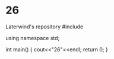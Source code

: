 # 26
Laterwind's repository
#include <iostream>

using namespace std;

int main()
{
  cout<<"26"<<endl;
  return 0;
}
